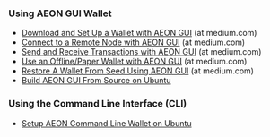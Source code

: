 ### Using AEON GUI Wallet

*   [Download and Set Up a Wallet with AEON GUI](https://medium.com/@AEON_Community/how-to-downloading-and-setting-up-a-wallet-with-aeon-gui-f48647e6d9f6) (at medium.com)
*   [Connect to a Remote Node with AEON GUI](https://medium.com/@AEON_Community/how-to-connect-to-a-remote-node-with-the-aeon-gui-db4e7427960c) (at medium.com)
*   [Send and Receive Transactions with AEON GUI](https://medium.com/@AEON_Community/how-to-sending-and-receiving-a-transaction-with-aeon-gui-79d36796b821) (at medium.com)
*   [Use an Offline/Paper Wallet with AEON GUI](https://medium.com/@AEON_Community/how-to-create-an-offline-wallet-or-paper-wallet-and-restore-that-wallet-using-aeon-gui-application-a1b76bc9870e) (at medium.com)
*   [Restore A Wallet From Seed Using AEON GUI](https://medium.com/@AEON_Community/how-to-restoring-your-wallet-file-from-seed-7c5ed8ba0645) (at medium.com)
*   [Build AEON GUI From Source on Ubuntu](./How-Tos/buildAeonGuiUbuntu/BuildAeonGUI_Ubuntu.html)

### Using the Command Line Interface (CLI)

*   [Setup AEON Command Line Wallet on Ubuntu](./How-Tos/SetupAEONcliUbuntu/SetupAEON_Ubuntu.html)
